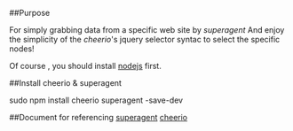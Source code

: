 ##Purpose

For simply grabbing data from a specific web site by *superagent*
And enjoy the simplicity of the *cheerio*'s jquery selector syntac to select the specific nodes!

Of course , you should install [nodejs](https://nodejs.org/download/) first.

##Install cheerio & superagent

sudo npm install cheerio superagent -save-dev

##Document for referencing
[superagent](http://visionmedia.github.io/superagent/)
[cheerio](https://npmjs.org/package/cheerio)
